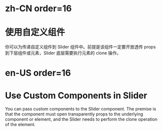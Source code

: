 # zh-CN order=16

# 使用自定义组件

你可以为传递自定义组件到 Slider 组件中。前提是该组件一定要开放透传 props 到下层组件或元素，Slider 底层需要执行元素的 clone 操作。

# en-US order=16

# Use Custom Components in Slider

You can pass custom components to the Slider component. The premise is that the component must open transparently props to the underlying component or element, and the Slider needs to perform the clone operation of the element.
